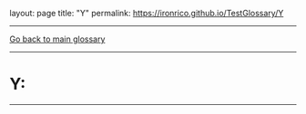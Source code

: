 layout: page
title: "Y"
permalink: https://ironrico.github.io/TestGlossary/Y
___


[Go back to main glossary](https://ironrico.github.io/TestGlossary/)
___

# **Y:** 
___
